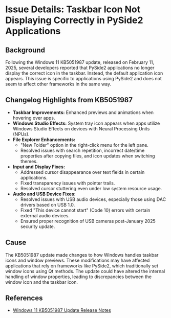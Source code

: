 # Issue Details: Taskbar Icon Not Displaying Correctly in PySide2 Applications

## Background

Following the Windows 11 KB5051987 update, released on February 11, 2025, several developers reported that PySide2 applications no longer display the correct icon in the taskbar. Instead, the default application icon appears. This issue is specific to applications using PySide2 and does not seem to affect other frameworks in the same way.

## Changelog Highlights from KB5051987

- **Taskbar Improvements:** Enhanced previews and animations when hovering over apps.
- **Windows Studio Effects:** System tray icon appears when apps utilize Windows Studio Effects on devices with Neural Processing Units (NPUs).
- **File Explorer Enhancements:**
  - "New Folder" option in the right-click menu for the left pane.
  - Resolved issues with search repetition, incorrect date/time properties after copying files, and icon updates when switching themes.
- **Input and Display Fixes:**
  - Addressed cursor disappearance over text fields in certain applications.
  - Fixed transparency issues with pointer trails.
  - Resolved cursor stuttering even under low system resource usage.
- **Audio and USB Device Fixes:**
  - Resolved issues with USB audio devices, especially those using DAC drivers based on USB 1.0.
  - Fixed "This device cannot start" (Code 10) errors with certain external audio devices.
  - Ensured proper recognition of USB cameras post-January 2025 security update.

## Cause

The KB5051987 update made changes to how Windows handles taskbar icons and window previews. These modifications may have affected applications that rely on frameworks like PySide2, which traditionally set window icons using Qt methods. The update could have altered the internal handling of window properties, leading to discrepancies between the window icon and the taskbar icon.

## References

- [Windows 11 KB5051987 Update Release Notes](https://support.microsoft.com/en-us/topic/february-11-2025-kb5051987-os-build-26100-3194-63fb007d-3f52-4b47-85ea-28414a24be2d)

